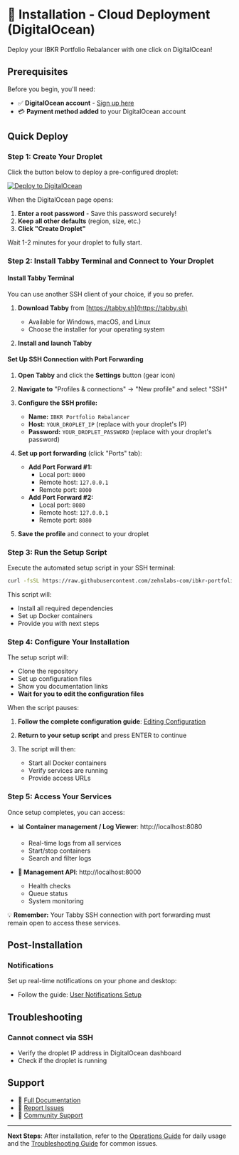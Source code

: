 # 🚀 Installation - Cloud Deployment (DigitalOcean)

Deploy your IBKR Portfolio Rebalancer with one click on DigitalOcean!

## Prerequisites

Before you begin, you'll need:
- ✅ **DigitalOcean account** - [Sign up here](https://www.digitalocean.com/)
- 💳 **Payment method added** to your DigitalOcean account

## Quick Deploy

### Step 1: Create Your Droplet

Click the button below to deploy a pre-configured droplet:

[![Deploy to DigitalOcean](https://www.deploytodo.com/do-btn-blue.svg)](https://cloud.digitalocean.com/droplets/new?appId=195049442&size=s-2vcpu-2gb&region=nyc3&image=docker-20-04&type=applications)

When the DigitalOcean page opens:
1. **Enter a root password** - Save this password securely!
2. **Keep all other defaults** (region, size, etc.)
3. **Click "Create Droplet"**

Wait 1-2 minutes for your droplet to fully start.

### Step 2: Install Tabby Terminal and Connect to Your Droplet

#### Install Tabby Terminal
You can use another SSH client of your choice, if you so prefer. 

1. **Download Tabby** from [https://tabby.sh](https://tabby.sh)
   - Available for Windows, macOS, and Linux
   - Choose the installer for your operating system

2. **Install and launch Tabby**

#### Set Up SSH Connection with Port Forwarding

1. **Open Tabby** and click the **Settings** button (gear icon)

2. **Navigate to** "Profiles & connections" → "New profile" and select "SSH"

3. **Configure the SSH profile:**
   - **Name:** `IBKR Portfolio Rebalancer`
   - **Host:** `YOUR_DROPLET_IP` (replace with your droplet's IP)
   - **Password:** `YOUR_DROPLET_PASSWORD` (replace with your droplet's password)   

4. **Set up port forwarding** (click "Ports" tab):
   - **Add Port Forward #1:**
     - Local port: `8000`
     - Remote host: `127.0.0.1`
     - Remote port: `8000`
   - **Add Port Forward #2:**
     - Local port: `8080`
     - Remote host: `127.0.0.1`
     - Remote port: `8080`

5. **Save the profile** and connect to your droplet

### Step 3: Run the Setup Script

Execute the automated setup script in your SSH terminal:

```bash
curl -fsSL https://raw.githubusercontent.com/zehnlabs-com/ibkr-portfolio-rebalancer/refs/heads/main/setup.sh | sudo bash
```

This script will:
- Install all required dependencies
- Set up Docker containers
- Provide you with next steps

### Step 4: Configure Your Installation

The setup script will:
- Clone the repository
- Set up configuration files
- Show you documentation links
- **Wait for you to edit the configuration files**

When the script pauses:

1. **Follow the complete configuration guide**: [Editing Configuration](https://github.com/zehnlabs-com/ibkr-portfolio-rebalancer/blob/main/docs/editing-configuration.md)

2. **Return to your setup script** and press ENTER to continue

3. The script will then:
   - Start all Docker containers
   - Verify services are running
   - Provide access URLs

### Step 5: Access Your Services

Once setup completes, you can access:

- **📊 Container management / Log Viewer**: http://localhost:8080
  - Real-time logs from all services
  - Start/stop containers
  - Search and filter logs

- **🔧 Management API**: http://localhost:8000
  - Health checks
  - Queue status
  - System monitoring

💡 **Remember:** Your Tabby SSH connection with port forwarding must remain open to access these services.


## Post-Installation

### Notifications

Set up real-time notifications on your phone and desktop:
- Follow the guide: [User Notifications Setup](https://github.com/zehnlabs-com/ibkr-portfolio-rebalancer/blob/main/docs/user-notifications.md)

## Troubleshooting

### Cannot connect via SSH
- Verify the droplet IP address in DigitalOcean dashboard
- Check if the droplet is running

## Support

- 📖 [Full Documentation](https://github.com/zehnlabs-com/ibkr-portfolio-rebalancer)
- 🐛 [Report Issues](https://github.com/zehnlabs-com/ibkr-portfolio-rebalancer/issues)
- 💬 [Community Support](https://github.com/zehnlabs-com/ibkr-portfolio-rebalancer/discussions)

---

**Next Steps**: After installation, refer to the [Operations Guide](../operations.md) for daily usage and the [Troubleshooting Guide](../troubleshooting.md) for common issues.